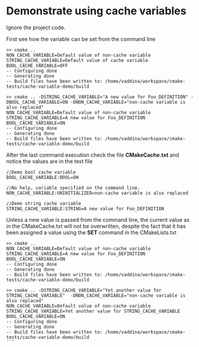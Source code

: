 # Demonstrate using cache variables

Ignore the project code.

First see how the variable can be set from the command line

```console
>> cmake ..
NON_CACHE_VARIABLE=Default value of non-cache variable
STRING_CACHE_VARIABLE=Default value of cache variable
BOOL_CACHE_VARIABLE=OFF
-- Configuring done
-- Generating done
-- Build files have been written to: /home/vaddina/workspace/cmake-tests/cache-variable-demo/build

>> cmake .. -DSTRING_CACHE_VARIABLE="A new value for Foo_DEFINITION" -DBOOL_CACHE_VARIABLE=ON -DNON_CACHE_VARIABLE="non-cache variable is also replaced" 
NON_CACHE_VARIABLE=Default value of non-cache variable
STRING_CACHE_VARIABLE=A new value for Foo_DEFINITION
BOOL_CACHE_VARIABLE=ON
-- Configuring done
-- Generating done
-- Build files have been written to: /home/vaddina/workspace/cmake-tests/cache-variable-demo/build
```

After the last command execution check the file **CMakeCache.txt** and notice the values are in the text file

```console
//Demo bool cache variable
BOOL_CACHE_VARIABLE:BOOL=ON

//No help, variable specified on the command line.
NON_CACHE_VARIABLE:UNINITIALIZED=non-cache variable is also replaced

//Demo string cache variable
STRING_CACHE_VARIABLE:STRING=A new value for Foo_DEFINITION
```

Unless a new value is passed from the command line, the current value as in the CMakeCache.txt will not be overwritten, despite the fact that it has been assigned a value using the **SET** command in the CMakeLists.txt


```console
>> cmake ..
NON_CACHE_VARIABLE=Default value of non-cache variable
STRING_CACHE_VARIABLE=A new value for Foo_DEFINITION
BOOL_CACHE_VARIABLE=ON
-- Configuring done
-- Generating done
-- Build files have been written to: /home/vaddina/workspace/cmake-tests/cache-variable-demo/build

>> cmake .. -DSTRING_CACHE_VARIABLE="Yet another value for STRING_CACHE_VARIABLE"  -DNON_CACHE_VARIABLE="non-cache variable is also replaced" 
NON_CACHE_VARIABLE=Default value of non-cache variable
STRING_CACHE_VARIABLE=Yet another value for STRING_CACHE_VARIABLE
BOOL_CACHE_VARIABLE=ON
-- Configuring done
-- Generating done
-- Build files have been written to: /home/vaddina/workspace/cmake-tests/cache-variable-demo/build
´´´
